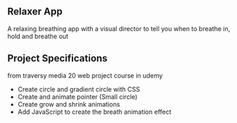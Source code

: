 ## Relaxer App

A relaxing breathing app with a visual director to tell you when to breathe in, hold and breathe out

## Project Specifications

from traversy media 20 web project course  in udemy

- Create circle and gradient circle with CSS
- Create and animate pointer (Small circle)
- Create grow and shrink animations
- Add JavaScript to create the breath animation effect
